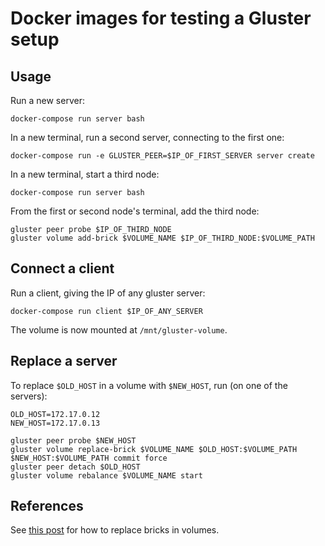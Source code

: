 # Docker images for testing a Gluster setup

## Usage

Run a new server:

    docker-compose run server bash

In a new terminal, run a second server, connecting to the first one:

    docker-compose run -e GLUSTER_PEER=$IP_OF_FIRST_SERVER server create

In a new terminal, start a third node:

    docker-compose run server bash

From the first or second node's terminal, add the third node:

    gluster peer probe $IP_OF_THIRD_NODE
    gluster volume add-brick $VOLUME_NAME $IP_OF_THIRD_NODE:$VOLUME_PATH

## Connect a client

Run a client, giving the IP of any gluster server:

    docker-compose run client $IP_OF_ANY_SERVER

The volume is now mounted at `/mnt/gluster-volume`.

## Replace a server

To replace `$OLD_HOST` in a volume with `$NEW_HOST`, run (on one of the servers):

    OLD_HOST=172.17.0.12
    NEW_HOST=172.17.0.13

    gluster peer probe $NEW_HOST
    gluster volume replace-brick $VOLUME_NAME $OLD_HOST:$VOLUME_PATH $NEW_HOST:$VOLUME_PATH commit force
    gluster peer detach $OLD_HOST
    gluster volume rebalance $VOLUME_NAME start

## References

See [this post](https://www.gluster.org/pipermail/gluster-users/2012-October/011502.html) for how to replace bricks in volumes.
